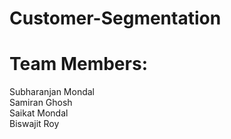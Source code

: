 # Customer-Segmentation
# Team Members:
  Subharanjan Mondal\
  Samiran Ghosh\
  Saikat Mondal\
  Biswajit Roy
